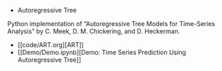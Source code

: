 * Autoregressive Tree

Python implementation of “Autoregressive Tree Models for Time-Series Analysis” by C. Meek, D. M. Chickering, and D. Heckerman.

- [[code/ART.org][ART]]
- [[Demo/Demo.ipynb][Demo: Time Series Prediction Using Autoregressive Tree]]
